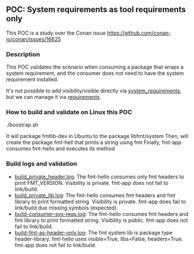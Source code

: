 ## POC: System requirements as tool requirements only

This POC is a study over the Conan issue https://github.com/conan-io/conan/issues/16625

### Description

This POC validates the scenario when consuming a package that wraps a system requirement, and the consumer does not need to have the system requirement installed.

It's not possible to add visibility/visible directly via [system_requirements](https://docs.conan.io/2/reference/tools/system/package_manager.html), but we can manage
it via [requirements](https://docs.conan.io/2/reference/conanfile/methods/requirements.html#visible).


### How to build and validate on Linux this POC

./boostrap.sh

It will package fmtlib-dev in Ubuntu to the package libfmt/system
Then, will create the package fmt-hell that prints a string using fmt
Finally, fmt-app consumes fmt-hello and executes its method


### Build logs and validation

- [build_private_header.log](build_private_header.log): The fmt-hello consumes only fmt headers to print FMT_VERSION. Visibility is private. fmt-app does not fail to link/build.
- [build_private_lib.log](build_private_lib.log): The fmt-hello consumes fmt headers and fmt library to print formatted string. Visibility is private. fmt-app does fail to link/build due missing symbols (expected).
- [build-consumer-sys-reqs.log](build-consumer-sys-reqs.log): The fmt-hello consumes fmt headers and fmt library to print formatted string. Visibility is public. fmt-app does not fail to link/build.
- [build-fmt-as-header-only.log](build-fmt-as-header-only.log): The fmt system lib is package type header-library. fmt-hello uses visible=True, libs=False, headers=True. fmt-app does not fail to link/build.
